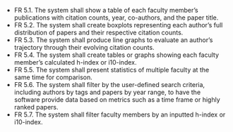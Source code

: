 - FR 5.1. The system shall show a table of each faculty member’s publications with citation counts, year, co-authors, and the paper title.
- FR 5.2. The system shall create boxplots representing each author’s full distribution of papers and their respective citation counts.
- FR 5.3. The system shall produce line graphs to evaluate an author’s trajectory through their evolving citation counts.
- FR 5.4. The system shall create tables or graphs showing each faculty member’s calculated h-index or i10-index.
- FR 5.5. The system shall present statistics of multiple faculty at the same time for comparison.
- FR 5.6. The system shall filter by the user-defined search criteria, including authors by tags and papers by year range, to have the software provide data based on metrics such as a time frame or highly ranked papers.
- FR 5.7. The system shall filter faculty members by an inputted h-index or i10-index.